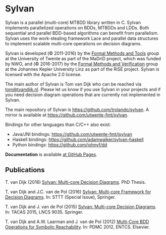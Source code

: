 Sylvan
======

Sylvan is a parallel (multi-core) MTBDD library written in C. Sylvan
implements parallelized operations on BDDs, MTBDDs and LDDs. Both sequential
and parallel BDD-based algorithms can benefit from parallelism. Sylvan uses
the work-stealing framework Lace and parallel data structures to implement
scalable multi-core operations on decision diagrams.

Sylvan is developed (&copy; 2011-2016) by the [Formal Methods and
Tools](http://fmt.ewi.utwente.nl/) group at the University of Twente as part
of the MaDriD project, which was funded by NWO, and (&copy; 2016-2017) by the
[Formal Methods and Verification](http://fmv.jku.at/) group at the Johannes
Kepler University Linz as part of the RiSE project. Sylvan is licensed with
the Apache 2.0 license.

The main author of Sylvan is Tom van Dijk who can be reached via
<tom@tvandijk.nl>. Please let us know if you use Sylvan in your projects and
if you need decision diagram operations that are currently not implemented in
Sylvan.

The main repository of Sylvan is https://github.com/trolando/sylvan. A
mirror is available at https://github.com/utwente-fmt/sylvan.

Bindings for other languages than C/C++ also exist:

-  Java/JNI bindings: https://github.com/utwente-fmt/jsylvan
-  Haskell bindings: https://github.com/adamwalker/sylvan-haskell
-  Python bindings: https://github.com/johnyf/dd

**Documentation** is available [at GitHub Pages](https://trolando.github.com/sylvan).

Publications
------------
T. van Dijk (2016) [Sylvan: Multi-core Decision Diagrams](http://dx.doi.org/10.3990/1.9789036541602). PhD Thesis.

T. van Dijk and J.C. van de Pol (2016) [Sylvan: Multi-core Framework for Decision Diagrams](http://dx.doi.org/10.1007/s10009-016-0433-2>).  In: STTT (Special Issue), Springer.

T. van Dijk and J. van de Pol (2015) [Sylvan: Multi-core Decision Diagrams](http://dx.doi.org/10.1007/978-3-662-46681-0_60). In: TACAS 2015, LNCS 9035. Springer.

T. van Dijk and A.W. Laarman and J. van de Pol (2012) [Multi-Core BDD Operations for Symbolic Reachability](http://eprints.eemcs.utwente.nl/22166/). In: PDMC 2012, ENTCS. Elsevier.
